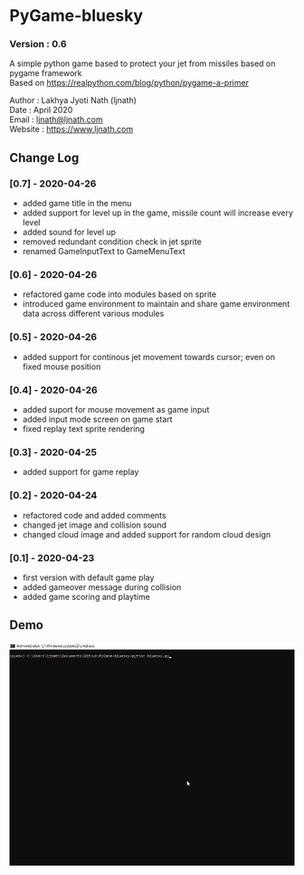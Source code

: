 
# PyGame-bluesky
### Version : 0.6

A simple python game based to protect your jet from missiles based on pygame framework </br>
Based on https://realpython.com/blog/python/pygame-a-primer

Author : Lakhya Jyoti Nath (ljnath)<br>
Date : April 2020<br>
Email : ljnath@ljnath.com<br>
Website : https://www.ljnath.com

## Change Log
### [0.7] - 2020-04-26
- added game title in the menu
- added support for level up in the game, missile count will increase every level
- added sound for level up
- removed redundant condition check in jet sprite
- renamed GameInputText to GameMenuText

### [0.6] - 2020-04-26
- refactored game code into modules based on sprite
- introduced game environment to maintain and share game environment data across different various modules

### [0.5] - 2020-04-26
- added support for continous jet movement towards cursor; even on fixed mouse position

### [0.4] - 2020-04-26
- added suport for mouse movement as game input
- added input mode screen on game start
- fixed replay text sprite rendering

### [0.3] - 2020-04-25
- added support for game replay

### [0.2] - 2020-04-24
- refactored code and added comments
- changed jet image and collision sound
- changed cloud image and added support for random cloud design

### [0.1] - 2020-04-23
- first version with default game play
- added gameover message during collision
- added game scoring and playtime


## Demo

![](gameplay.gif)